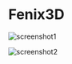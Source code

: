 # Fenix3D

![screenshot1](https://user-images.githubusercontent.com/23631204/232660227-c80c3e02-822f-4657-80c9-49190bcaabcf.jpg)

![screenshot2](https://user-images.githubusercontent.com/23631204/232660525-9b987d62-907a-4d5c-8518-e2143f3dbcb6.jpg)
